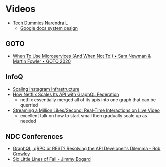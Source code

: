 # Videos

- [Tech Dummies Narendra L](https://www.youtube.com/c/TechDummiesNarendraL)
  - [Google docs system design](https://www.youtube.com/playlist?list=PLkQkbY7JNJuAzL-6SEwRjBfZa2htjnT-Z)

## GOTO

- [When To Use Microservices (And When Not To!) • Sam Newman & Martin Fowler • GOTO 2020](https://www.youtube.com/watch?v=GBTdnfD6s5Q&feature=youtu.be&ab_channel=GOTOConferences)

## InfoQ

- [Scaling Instagram Infrastructure](https://www.youtube.com/watch?v=hnpzNAPiC0E&ab_channel=InfoQ)
- [How Netflix Scales Its API with GraphQL Federation](https://www.youtube.com/watch?v=QrEOvHdH2Cg&list=WL&index=2&ab_channel=InfoQ)
  - netflix essentially merged all of its apis into one graph that can be querried
- [Streaming a Million Likes/Second: Real-Time Interactions on Live Video](https://www.youtube.com/watch?v=yqc3PPmHvrA&list=WL&index=7&ab_channel=InfoQ)
  - excellent talk on how to start small then gradually scale up as needed

## NDC Conferences

- [GraphQL, gRPC or REST? Resolving the API Developer's Dilemma - Rob Crowley](https://www.youtube.com/watch?v=l_P6m3JTyp0&ab_channel=NDCConferences)
- [Six Little Lines of Fail - Jimmy Bogard](https://www.youtube.com/watch?v=VvUdvte1V3s&list=WL&index=5&ab_channel=NDCConferences)
